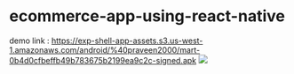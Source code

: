 # ecommerce-app-using-react-native
demo link : https://exp-shell-app-assets.s3.us-west-1.amazonaws.com/android/%40praveen2000/mart-0b4d0cfbeffb49b783675b2199ea9c2c-signed.apk
<img src="https://cdn.dnaindia.com/sites/default/files/styles/third/public/2020/08/14/919253-amazon-new.jpg" />
